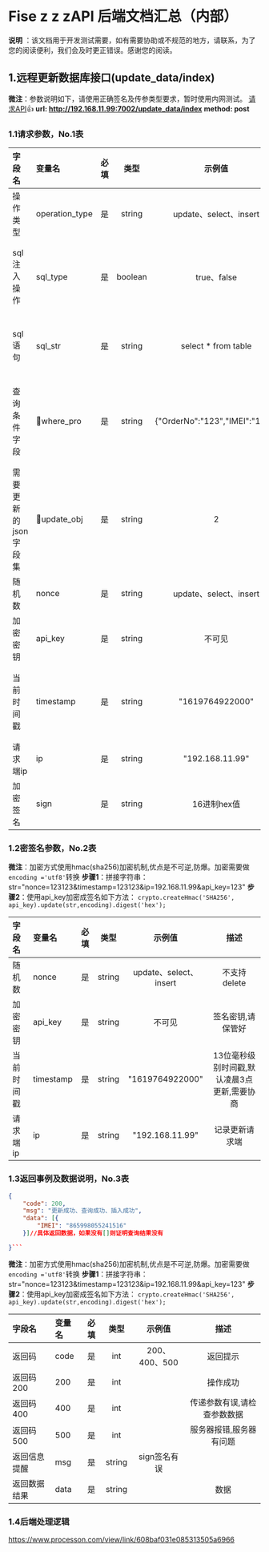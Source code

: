 # Fise z z zAPI 后端文档汇总（内部）

**说明** ：该文档用于开发测试需要，如有需要协助或不规范的地方，请联系，为了您的阅读便利，我们会及时更正错误。感谢您的阅读。

## 1.远程更新数据库接口(update_data/index)

**微注**：参数说明如下，请使用正确签名及传参类型要求，暂时使用内网测试。
[请求API](http://192.168.11.99:7002/update_data/index)👍
**url:       http://192.168.11.99:7002/update_data/index**
**method: post**

### 1.1请求参数，No.1表

| 字段名       | 变量名  |  必填 |  类型 |示例值|  描述|
| :--------  | :-----  | :----:  | :----:  | :----:  | :----:  |
| 操作类型 | operation_type |是|string|update、select、insert|不支持delete|
| sql注入操作 | sql_type|是|boolean|true、false|进行sql操作,唯一,如果使用true则其他参数失效|
| sql语句 |sql_str |是|string|select * from table|如果不需要sql注入操作,则传"error"|
| 查询条件字段 |where_pro |是|string|{"OrderNo":"123","IMEI":"123"}|json对象转成string后,再传,如果没有参数传"error"|
| 需要更新的json字段集 |update_obj |是|string|2|json对象转成string后,再传,如果没有参数传"error"|
| 随机数 | nonce |是|string|update、select、insert|不支持delete|
| 加密密钥|api_key |是|string|不可见|签名密钥,请保管好|
| 当前时间戳 |timestamp |是|string|"1619764922000"|13位毫秒级别时间戳,默认凌晨3点更新,需要协商|
| 请求端ip | ip|是|string|"192.168.11.99"|记录更新请求端|
| 加密签名 |sign |是|string|16进制hex值|签名请看No.2表的规范|

### 1.2密签名参数，No.2表

**微注**：加密方式使用hmac(sha256)加密机制,优点是不可逆,防爆。加密需要做`encoding ='utf8'`转换
**步骤1**：拼接字符串：str="nonce=123123&timestamp=123123&ip=192.168.11.99&api_key=123"
**步骤2**：使用api_key加密成签名如下方法：
`crypto.createHmac('SHA256', api_key).update(str,encoding).digest('hex');`

| 字段名       | 变量名  |  必填 |  类型 |示例值|  描述|
| :--------  | :-----  | :----:  | :----:  | :----:  | :----:  |
| 随机数 | nonce |是|string|update、select、insert|不支持delete|
| 加密密钥|api_key |是|string|不可见|签名密钥,请保管好|
| 当前时间戳 |timestamp |是|string|"1619764922000"|13位毫秒级别时间戳,默认凌晨3点更新,需要协商|
| 请求端ip | ip|是|string|"192.168.11.99"|记录更新请求端|

### 1.3返回事例及数据说明，No.3表

```json
{
	"code": 200,
	"msg": "更新成功、查询成功、插入成功",
	"data": [{
		"IMEI": "865998055241516"
	}]//具体返回数据，如果没有[]则证明查询结果没有

}```
```

**微注**：加密方式使用hmac(sha256)加密机制,优点是不可逆,防爆。加密需要做`encoding ='utf8'`转换
**步骤1**：拼接字符串：str="nonce=123123&timestamp=123123&ip=192.168.11.99&api_key=123"
**步骤2**：使用api_key加密成签名如下方法：
`crypto.createHmac('SHA256', api_key).update(str,encoding).digest('hex');`

| 字段名       | 变量名  |  必填 |  类型 |示例值|  描述|
| :--------  | :-----  | :----:  | :----:  | :----:  | :----:  |
| 返回码 | code |是|int|200、400、500|返回提示|
| 返回码200|200 |是|int||操作成功|
| 返回码400|400 |是|int||传递参数有误,请检查参数数据|
| 返回码500|500 |是|int||服务器报错,服务器有问题|
| 返回信息提醒|msg |是|string|sign签名有误||
| 返回数据结果|data |是|string||数据|

### 1.4后端处理逻辑
https://www.processon.com/view/link/608baf031e085313505a6966

